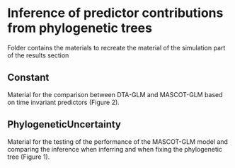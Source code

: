 # Inference of predictor contributions from phylogenetic trees
Folder contains the materials to recreate the material of the simulation part of the results section

## Constant
Material for the comparison between DTA-GLM and MASCOT-GLM based on time invariant predictors (Figure 2).

## PhylogeneticUncertainty
Material for the testing of the performance of the MASCOT-GLM model and comparing the inference when inferring and when fixing the phylogenetic tree (Figure 1).
